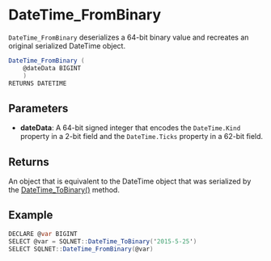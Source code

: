 # DateTime_FromBinary

`DateTime_FromBinary` deserializes a 64-bit binary value and recreates an original serialized DateTime object.

```csharp
DateTime_FromBinary (
	@dateData BIGINT
	)
RETURNS DATETIME
```

## Parameters

 - **dateData**: A 64-bit signed integer that encodes the `DateTime.Kind` property in a 2-bit field and the `DateTime.Ticks` property in a 62-bit field.

## Returns

An object that is equivalent to the DateTime object that was serialized by the [DateTime_ToBinary()](/datetime-tobinary) method.

## Example

```csharp
DECLARE @var BIGINT
SELECT @var = SQLNET::DateTime_ToBinary('2015-5-25')
SELECT SQLNET::DateTime_FromBinary(@var)
```

